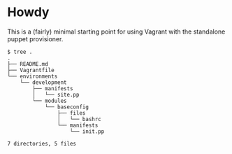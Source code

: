 # Howdy

This is a (fairly) minimal starting point for using Vagrant with the standalone puppet provisioner.

```sh-session
$ tree .
.
├── README.md
├── Vagrantfile
└── environments
    └── development
        ├── manifests
        │   └── site.pp
        └── modules
            └── baseconfig
                ├── files
                │   └── bashrc
                └── manifests
                    └── init.pp

7 directories, 5 files
```
